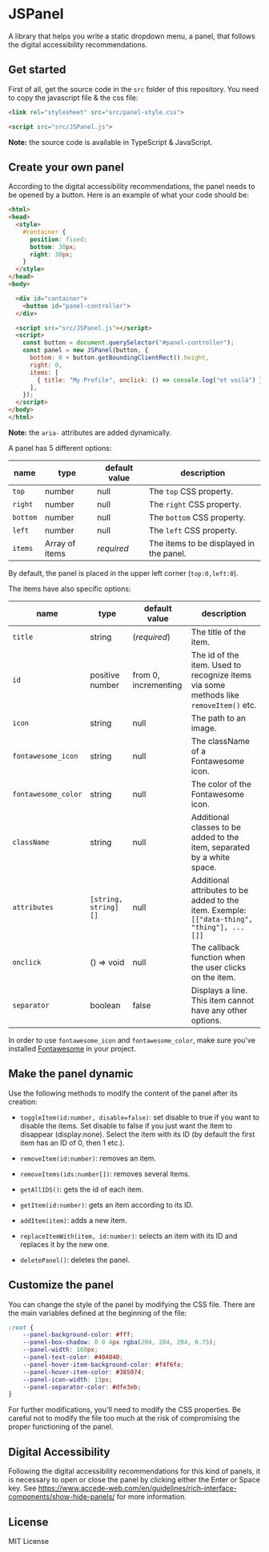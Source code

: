 # JSPanel

A library that helps you write a static dropdown menu, a panel, that follows the digital accessibility recommendations.

## Get started

First of all, get the source code in the `src` folder of this repository. You need to copy the javascript file & the css file:

```html
<link rel="stylesheet" src="src/panel-style.css">
```

```html
<script src="src/JSPanel.js">
```

**Note:** the source code is available in TypeScript & JavaScript.

## Create your own panel

According to the digital accessibility recommendations, the panel needs to be opened by a button. Here is an example of what your code should be:

```html
<html>
<head>
  <style>
    #container {
      position: fixed;
      bottom: 30px;
      right: 30px;
    }
  </style>
</head>
<body>

  <div id="container">
    <button id="panel-controller">
  </div>

  <script src="src/JSPanel.js"></script>
  <script>
    const button = document.querySelector("#panel-controller");
    const panel = new JSPanel(button, {
      bottom: 0 + button.getBoundingClientRect().height,
      right: 0,
      items: [
        { title: "My Profile", onclick: () => console.log("et voilà") }
      ],
    });
  </script>
</body>
</html>
```

**Note:** the `aria-` attributes are added dynamically.

A panel has 5 different options:

|name|type|default value|description|
|----|----|-------------|-----------|
|`top`|number|null|The `top` CSS property.|
|`right`|number|null|The `right` CSS property.|
|`bottom`|number|null|The `bottom` CSS property.|
|`left`|number|null|The `left` CSS property.|
|`items`|Array of items|_required_|The items to be displayed in the panel.|

By default, the panel is placed in the upper left corner (`top:0,left:0`).

The items have also specific options:

|name|type|default value|description|
|----|----|-------------|-----------|
|`title`|string|(_required_)|The title of the item.|
|`id`|positive number|from 0, incrementing|The id of the item. Used to recognize items via some methods like `removeItem()` etc.|
|`icon`|string|null|The path to an image.|
|`fontawesome_icon`|string|null|The className of a Fontawesome icon.|
|`fontawesome_color`|string|null|The color of the Fontawesome icon.|
|`className`|string|null|Additional classes to be added to the item, separated by a white space.|
|`attributes`|`[string, string][]`|null|Additional attributes to be added to the item. Exemple: `[["data-thing", "thing"], ...[]]`|
|`onclick`|() => void|null|The callback function when the user clicks on the item.|
|`separator`|boolean|false|Displays a line. This item cannot have any other options.|

In order to use `fontawesome_icon` and `fontawesome_color`, make sure you've installed [Fontawesome](https://cdnjs.com/libraries/font-awesome) in your project.

## Make the panel dynamic

Use the following methods to modify the content of the panel after its creation:

* `toggleItem(id:number, disable=false)`: set disable to true if you want to disable the items. Set disable to false if you just want the item to disappear (display:none). Select the item with its ID (by default the first item has an ID of 0, then 1 etc.).

* `removeItem(id:number)`: removes an item.

* `removeItems(ids:number[])`: removes several items.

* `getAllIDS()`: gets the id of each item.

* `getItem(id:number)`: gets an item according to its ID.

* `addItem(item)`: adds a new item.

* `replaceItemWith(item, id:number)`: selects an item with its ID and replaces it by the new one.

* `deletePanel()`: deletes the panel.

## Customize the panel

You can change the style of the panel by modifying the CSS file. There are the main variables defined at the beginning of the file:

```css
:root {
    --panel-background-color: #fff;
    --panel-box-shadow: 0 0 4px rgba(204, 204, 204, 0.75);
    --panel-width: 160px;
    --panel-text-color: #404040;
    --panel-hover-item-background-color: #f4f6fa;
    --panel-hover-item-color: #385074;
    --panel-icon-width: 13px;
    --panel-separator-color: #dfe3eb;
}
```

For further modifications, you'll need to modify the CSS properties. Be careful not to modify the file too much at the risk of compromising the proper functioning of the panel.

## Digital Accessibility

Following the digital accessibility recommendations for this kind of panels, it is necessary to open or close the panel by clicking either the Enter or Space key. See <https://www.accede-web.com/en/guidelines/rich-interface-components/show-hide-panels/> for more information.

## License

MIT License